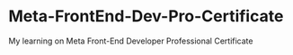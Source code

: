 # Meta-FrontEnd-Dev-Pro-Certificate
My learning on Meta Front-End Developer Professional Certificate 
